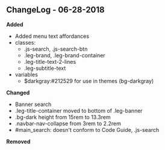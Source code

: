 
## ChangeLog - 06-28-2018

<b>Added</b>
- Added menu text affordances
- classes:
  - .js-search, .js-search-btn
  - .leg-brand, .leg-brand-container
  - .leg-title-text-2-lines
  - .leg-subtitle-text
- variables
  - $darkgray:#212529 for use in themes (bg-darkgray)


<b>Changed</b>
- Banner search
- .leg-title-container moved to bottom of .leg-banner
- .bg-dark height from 15rem to 13.3rem
- .navbar-nav-collapse from 3rem to 2.2rem
- #main_search: doesn't conform to Code Guide, .js-search

<b> Removed</b>



